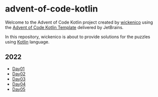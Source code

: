 # advent-of-code-kotlin

Welcome to the Advent of Code Kotlin project created by [wickenico][github] using the [Advent of Code Kotlin Template][template] delivered by JetBrains.

In this repository, wickenico is about to provide solutions for the puzzles using [Kotlin][kotlin] language.

[aoc]: https://adventofcode.com
[docs]: https://kotlinlang.org/docs/home.html
[github]: https://github.com/wickenico
[kotlin]: https://kotlinlang.org
[template]: https://github.com/kotlin-hands-on/advent-of-code-kotlin-template

## 2022 

- [Day01](https://github.com/wickenico/advent-of-code-kotlin/tree/main/src/day01)
- [Day02](https://github.com/wickenico/advent-of-code-kotlin/tree/main/src/day02)
- [Day03](https://github.com/wickenico/advent-of-code-kotlin/tree/main/src/day03)
- [Day04](https://github.com/wickenico/advent-of-code-kotlin/tree/main/src/day04)
- [Day05](https://github.com/wickenico/advent-of-code-kotlin/tree/main/src/day05)
